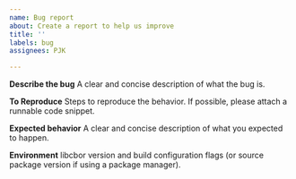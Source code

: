 ```yaml
---
name: Bug report
about: Create a report to help us improve
title: ''
labels: bug
assignees: PJK

---
```


**Describe the bug**
A clear and concise description of what the bug is.

**To Reproduce**
Steps to reproduce the behavior. If possible, please attach a runnable code snippet.

**Expected behavior**
A clear and concise description of what you expected to happen.

**Environment**
libcbor version and build configuration flags (or source package version if using a package manager).
